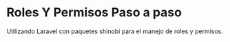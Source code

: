 # Roles Y Permisos Paso a paso
Utilizando Laravel con paquetes shinobi para el manejo de roles y permisos.
